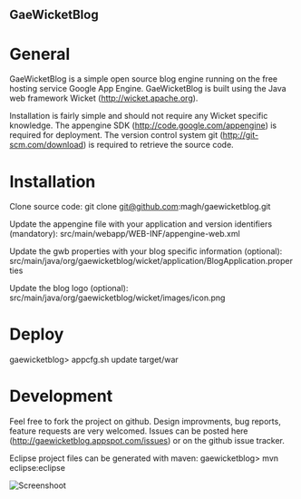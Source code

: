 ## GaeWicketBlog ##

# General
GaeWicketBlog is a simple open source blog engine running on the free hosting service Google App Engine. GaeWicketBlog is built using the Java web framework Wicket (http://wicket.apache.org).

Installation is fairly simple and should not require any Wicket specific knowledge.
The appengine SDK (http://code.google.com/appengine) is required for deployment.
The version control system git (http://git-scm.com/download) is required to retrieve the source code.
 
# Installation
Clone source code:
git clone git@github.com:magh/gaewicketblog.git

Update the appengine file with your application and version identifiers (mandatory):
src/main/webapp/WEB-INF/appengine-web.xml 

Update the gwb properties with your blog specific information (optional):
src/main/java/org/gaewicketblog/wicket/application/BlogApplication.properties 

Update the blog logo (optional):
src/main/java/org/gaewicketblog/wicket/images/icon.png 

# Deploy
gaewicketblog> appcfg.sh update target/war

# Development
Feel free to fork the project on github. Design improvments, bug reports, feature requests are very welcomed. Issues can be posted here (http://gaewicketblog.appspot.com/issues) or on the github issue tracker. 

Eclipse project files can be generated with maven:
gaewicketblog> mvn eclipse:eclipse

![Screenshoot](http://magh.github.com/gaewicketblog/screenshots/post.png)

